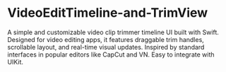 # VideoEditTimeline-and-TrimView
A simple and customizable video clip trimmer timeline UI built with Swift. Designed for video editing apps, it features draggable trim handles, scrollable layout, and real-time visual updates. Inspired by standard interfaces in popular editors like CapCut and VN. Easy to integrate with UIKit.

